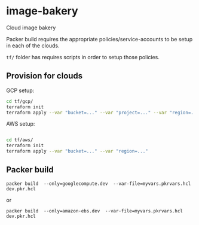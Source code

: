 # image-bakery
Cloud image bakery

Packer build requires the appropriate policies/service-accounts to be setup in each of the clouds.

`tf/` folder has requires scripts in order to setup those policies.
## Provision for clouds

GCP setup:

```bash
cd tf/gcp/
terraform init
terraform apply --var "bucket=..." --var "project=..." --var "region=..."
```


AWS setup:

```bash

cd tf/aws/
terraform init
terraform apply --var "bucket=..." --var "region=..."

```

## Packer build

`packer build  --only=googlecompute.dev  --var-file=myvars.pkrvars.hcl  dev.pkr.hcl`

or

`packer build  --only=amazon-ebs.dev  --var-file=myvars.pkrvars.hcl  dev.pkr.hcl`

